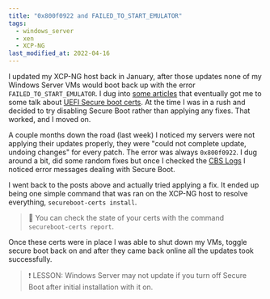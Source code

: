 ```yaml
---
title: "0x800f0922 and FAILED_TO_START_EMULATOR"
tags:
  - windows_server 
  - xen
  - XCP-NG
last_modified_at: 2022-04-16
---
```

I updated my XCP-NG host back in January, after those updates none of my Windows Server VMs would boot back up with the error `FAILED_TO_START_EMULATOR`. I dug into [some articles](https://xcp-ng.org/forum/topic/4858/guest-uefi-secure-boot-on-xcp-ng/23?lang=en-GB&page=2) that eventually got me to some talk about [UEFI Secure boot certs](https://xcp-ng.org/docs/guides.html#guest-uefi-secure-boot). At the time I was in a rush and decided to try disabling Secure Boot rather than applying any fixes. That worked, and I moved on.

A couple months down the road (last week) I noticed my servers were not applying their updates properly, they were "could not complete update, undoing changes" for every patch. The error was always `0x800f0922`. I dug around a bit, did some random fixes but once I checked the [CBS Logs](https://www.thewindowsclub.com/what-is-cbs-log-file) I noticed error messages dealing with Secure Boot. 

I went back to the posts above and actually tried applying a fix. It ended up being one simple command that was ran on the XCP-NG host to resolve everything, `secureboot-certs install`. 

> 📝 You can check the state of your certs with the command `secureboot-certs report`. 

Once these certs were in place I was able to shut down my VMs, toggle secure boot back on and after they came back online all the updates took successfully.

> ❗ LESSON: Windows Server may not update if you turn off Secure Boot after initial installation with it on.